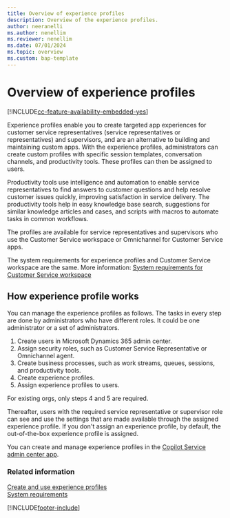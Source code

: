 ```yaml
---
title: Overview of experience profiles
description: Overview of the experience profiles.
author: neeranelli
ms.author: nenellim
ms.reviewer: nenellim
ms.date: 07/01/2024
ms.topic: overview
ms.custom: bap-template
---
```


# Overview of experience profiles

[!INCLUDE[cc-feature-availability-embedded-yes](../../includes/cc-feature-availability-embedded-yes.md)]

Experience profiles enable you to create targeted app experiences for customer service representatives (service representatives or representatives) and supervisors, and are an alternative to building and maintaining custom apps.
With the experience profiles, administrators can create custom profiles with specific session templates, conversation channels, and productivity tools. These profiles can then be assigned to users.

Productivity tools use intelligence and automation to enable service representatives to find answers to customer questions and help resolve customer issues quickly, improving satisfaction in service delivery. The productivity tools help in easy knowledge base search, suggestions for similar knowledge articles and cases, and scripts with macros to automate tasks in common workflows. 

The profiles are available for service representatives and supervisors who use the Customer Service workspace or Omnichannel for Customer Service apps.

The system requirements for experience profiles and Customer Service workspace are the same. More information: [System requirements for Customer Service workspace](../implement/customer-service-workspace-system-requirements.md)

## How experience profile works

You can manage the experience profiles as follows. The tasks in every step are done by administrators who have different roles. It could be one administrator or a set of administrators.

1. Create users in Microsoft Dynamics 365 admin center.
2. Assign security roles, such as Customer Service Representative or Omnichannel agent.
3. Create business processes, such as work streams, queues, sessions, and productivity tools.
4. Create experience profiles.
5. Assign experience profiles to users.

For existing orgs, only steps 4 and 5 are required.

Thereafter, users with the required service representative or supervisor role can see and use the settings that are made available through the assigned experience profile. If you don't assign an experience profile, by default, the out-of-the-box experience profile is assigned.

You can create and manage experience profiles in the [Copilot Service admin center app](create-agent-experience-profile.md).

### Related information
[Create and use experience profiles](create-agent-experience-profile.md)    
[System requirements](../implement/customer-service-workspace-system-requirements.md)  

[!INCLUDE[footer-include](../../includes/footer-banner.md)]
